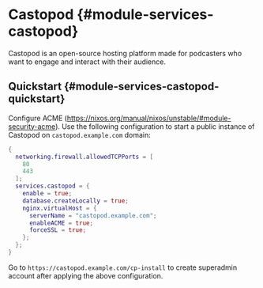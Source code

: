 # Castopod {#module-services-castopod}

Castopod is an open-source hosting platform made for podcasters who want to engage and interact with their audience.

## Quickstart {#module-services-castopod-quickstart}

Configure ACME (<https://nixos.org/manual/nixos/unstable/#module-security-acme>).
Use the following configuration to start a public instance of Castopod on `castopod.example.com` domain:

```nix
{
  networking.firewall.allowedTCPPorts = [
    80
    443
  ];
  services.castopod = {
    enable = true;
    database.createLocally = true;
    nginx.virtualHost = {
      serverName = "castopod.example.com";
      enableACME = true;
      forceSSL = true;
    };
  };
}
```

Go to `https://castopod.example.com/cp-install` to create superadmin account after applying the above configuration.
